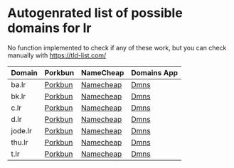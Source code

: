 # Autogenrated list of possible domains for lr

No function implemented to check if any of these work, but you can check manually with https://tld-list.com/

| Domain | Porkbun | NameCheap | Domains App |
|---|---|---|---|
| ba.lr | [Porkbun](https://porkbun.com/checkout/search?prb=e814663da1&tlds=&idnLanguage=&search=search&q=ba.lr) | [Namecheap](https://www.namecheap.com/domains/registration/results/?domain=ba.lr) | [Dmns](https://dmns.app/domains?q=ba.lr) |
| bk.lr | [Porkbun](https://porkbun.com/checkout/search?prb=e814663da1&tlds=&idnLanguage=&search=search&q=bk.lr) | [Namecheap](https://www.namecheap.com/domains/registration/results/?domain=bk.lr) | [Dmns](https://dmns.app/domains?q=bk.lr) |
| c.lr | [Porkbun](https://porkbun.com/checkout/search?prb=e814663da1&tlds=&idnLanguage=&search=search&q=c.lr) | [Namecheap](https://www.namecheap.com/domains/registration/results/?domain=c.lr) | [Dmns](https://dmns.app/domains?q=c.lr) |
| d.lr | [Porkbun](https://porkbun.com/checkout/search?prb=e814663da1&tlds=&idnLanguage=&search=search&q=d.lr) | [Namecheap](https://www.namecheap.com/domains/registration/results/?domain=d.lr) | [Dmns](https://dmns.app/domains?q=d.lr) |
| jode.lr | [Porkbun](https://porkbun.com/checkout/search?prb=e814663da1&tlds=&idnLanguage=&search=search&q=jode.lr) | [Namecheap](https://www.namecheap.com/domains/registration/results/?domain=jode.lr) | [Dmns](https://dmns.app/domains?q=jode.lr) |
| thu.lr | [Porkbun](https://porkbun.com/checkout/search?prb=e814663da1&tlds=&idnLanguage=&search=search&q=thu.lr) | [Namecheap](https://www.namecheap.com/domains/registration/results/?domain=thu.lr) | [Dmns](https://dmns.app/domains?q=thu.lr) |
| t.lr | [Porkbun](https://porkbun.com/checkout/search?prb=e814663da1&tlds=&idnLanguage=&search=search&q=t.lr) | [Namecheap](https://www.namecheap.com/domains/registration/results/?domain=t.lr) | [Dmns](https://dmns.app/domains?q=t.lr) |
